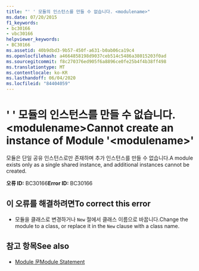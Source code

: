 ```yaml
---
title: "' ' 모듈의 인스턴스를 만들 수 없습니다. <modulename>"
ms.date: 07/20/2015
f1_keywords:
- bc30166
- vbc30166
helpviewer_keywords:
- BC30166
ms.assetid: 40b9dbd3-9b57-450f-a631-b0ab06ca19c4
ms.openlocfilehash: a4664858198d9037ceb514c5486a38015203f0ad
ms.sourcegitcommit: f8c270376ed905f6a8896ce0fe25b4f4b38ff498
ms.translationtype: MT
ms.contentlocale: ko-KR
ms.lasthandoff: 06/04/2020
ms.locfileid: "84404059"
---
```

# <a name="cannot-create-an-instance-of-module-modulename"></a><span data-ttu-id="aab6e-102">' ' 모듈의 인스턴스를 만들 수 없습니다. \<modulename></span><span class="sxs-lookup"><span data-stu-id="aab6e-102">Cannot create an instance of Module '\<modulename>'</span></span>
<span data-ttu-id="aab6e-103">모듈은 단일 공유 인스턴스로만 존재하며 추가 인스턴스를 만들 수 없습니다.</span><span class="sxs-lookup"><span data-stu-id="aab6e-103">A module exists only as a single shared instance, and additional instances cannot be created.</span></span>  
  
 <span data-ttu-id="aab6e-104">**오류 ID:** BC30166</span><span class="sxs-lookup"><span data-stu-id="aab6e-104">**Error ID:** BC30166</span></span>  
  
## <a name="to-correct-this-error"></a><span data-ttu-id="aab6e-105">이 오류를 해결하려면</span><span class="sxs-lookup"><span data-stu-id="aab6e-105">To correct this error</span></span>  
  
- <span data-ttu-id="aab6e-106">모듈을 클래스로 변경하거나 `New` 절에서 클래스 이름으로 바꿉니다.</span><span class="sxs-lookup"><span data-stu-id="aab6e-106">Change the module to a class, or replace it in the `New` clause with a class name.</span></span>  
  
## <a name="see-also"></a><span data-ttu-id="aab6e-107">참고 항목</span><span class="sxs-lookup"><span data-stu-id="aab6e-107">See also</span></span>

- [<span data-ttu-id="aab6e-108">Module 문</span><span class="sxs-lookup"><span data-stu-id="aab6e-108">Module Statement</span></span>](../language-reference/statements/module-statement.md)
